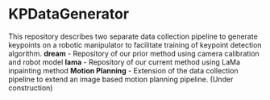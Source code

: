 # KPDataGenerator
This repository describes two separate data collection pipeline to generate keypoints on a robotic manipulator to facilitate training of keypoint detection algorithm.
**dream** - Repository of our prior method using camera calibration and robot model
**lama** - Repository of our current method using LaMa inpainting method
**Motion Planning** - Extension of the data collection pipeline to extend an image based motion planning pipeline. (Under construction)

